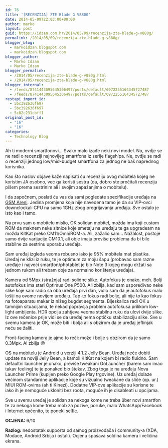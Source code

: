 ```yaml
---
id: 76
title: '[RECENZIJA] ZTE Blade G V880G'
date: 2014-05-09T22:03:00+00:00
author: marko
layout: post
guid: https://idzan.com.hr/2014/05/09/recenzija-zte-blade-g-v880g/
permalink: /2014/05/09/recenzija-zte-blade-g-v880g/
blogger_blog:
  - markoidzan.blogspot.com
  - markoidzan.blogspot.com
blogger_author:
  - Marko Idzan
  - Marko Idzan
blogger_permalink:
  - /2014/05/recenzija-zte-blade-g-v880g.html
  - /2014/05/recenzija-zte-blade-g-v880g.html
blogger_internal:
  - /feeds/8741443095645306497/posts/default/6972255164345727487
  - /feeds/8741443095645306497/posts/default/6972255164345727487
restapi_import_id:
  - 5bc392636f697
  - 5bc392636f697
  - 5c82c231cbff1
original_post_id:
  - "16"
  - "16"
categories:
  - Technology Blog
---
```

Ah ti moderni smartfonovi&#8230; Svako malo izađe neki novi model. No, ovdje se ne radi o recenziji najnovijeg smartfona iz serije flagshipa. Ne, ovdje se radi o recenziji jednog low/mid-budget smartfona za jednog ne baš naprednog korisnika.

Kao što naslov objave kaže napisati ću recenziju ovog mobitela kojeg ne koristim JA osobno, već ga koristi sestra (da, dobro ste pročitali recenziju pišem prema sestrinim ali i svojim zapažanjima o mobitelu).<a name='more'></a>

I da započnem, poslati ću vas da sami pogledate specifikacije uređaja na <a href="http://www.gsmarena.com/zte_blade_g_v880g-5620.php" target="_blank" rel="noopener noreferrer">GSM Areni</a>. Jedina promjena koja nije navedena tamo je da su VIP-ovci downclockali CPU na samo 1GHz zbog pregrijavanja uređaja. Sve ostalo je isto kao i tamo.

Na prvu sam o mobitelu mislio, OK solidan mobitel, možda ima koji custom ROM da maknem neke sitnice koje smetaju na uređaju te ga upgradeam na možda KitKat preko CM11/OmniROM-a. Ali, zažalio sam&#8230; Nažalost, postoje samo dvije varijacije CM10.1, ali obje imaju previše problema da bi bile stabilne za sestrinu uporabu uređaja.

Sam uređaj izgleda veoma robusno iako je 95% mobitela mat plastika. Uređaj ne klizi iz ruku, te je optimum za moju šapu (probavao sam razne uređaje i najveći smartfon/photablet je bio Note 3 kojeg mogu držati sa jednom rukom ali trebam obje za normalno korištenje uređaja).

Kamera od 5Mpx (stražnja) radi solidne slike. Autofokus je onako, meh. Bolji autofokus ima stari Optimus One P500. Ali zbilja, kad sam uspoređivao neke slike koje sam radio sa oba uređaja prvi dan, vidio sam da je autofokus malo lošiji na ovome novijem uređaju. Tap-to fokus radi bolje, ali nije to kao fokus na fotoaparatu makar iz nižeg bugdet segmenta. Bljeskalica radi OK u tamnijim situacijama, te nekad popravlja problem autofokusa prilikom low-light ambijenta. HDR opcija zahtjeva veoma stabilnu ruku da ulovi dvije slike. Iz ove rečenice prije vidi se da uređaj nema optičku stabilizaciju slike. Sve u svemu kamera je OK, može biti i bolja ali s obzirom da je uređaj jeftinjak neću se žaliti.

Front-facing kamera je ajmo to reći: može i bolje s obzirom da je samo 0.3Mpx. Al zbilja 😛

OS na mobitelu je Android u verziji 4.1.2 Jelly Bean. Uređaj neće dobiti update na noviji Jelly Bean, a kamoli KitKat na kojem bi radio fluidno. Sam defaultni launcher je onako, previše tweakani GoLauncher (barem sam imao takav feeling) te je ponaked bio štekav. Zbog toga je na uređaju Nova Launcher Prime (kupljen preko Google Play trgovine). Uz uređaj dolaze većinom standardne aplikacije koje su vizualno tweakane da sliče (op. ur.) MIUI ROM-ovima (ah ti Kinezi). Dodatne VIP-ove aplikacije su korisne te iako ih je nemoguće ukloniti bez roota, moguće ih je disableati u opcijama.

Sve u svemu uređaj je solidan za nekoga kome ne treba über novi smartfon te za nekoga kome treba mob za pozive, poruke, malo WhatsApp/Facebook i Internet općenito, te poneki selfie.

**OCJENA:** 6/10

**Razlog:** nedostatak supporta od samog proizvođača i community-a (XDA, Modace, Android Srbija i ostali). Ocjenu spašava soldina kamera i veličina ekrana.